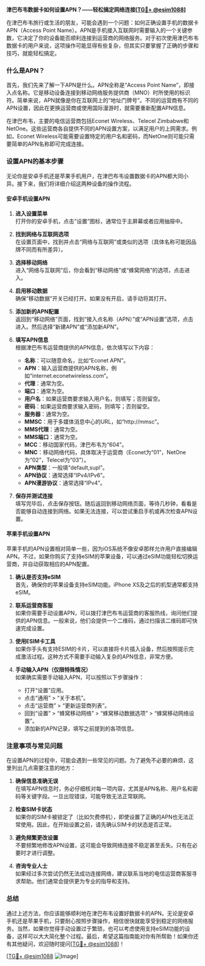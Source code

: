 **津巴布韦数据卡如何设置APN？——轻松搞定网络连接[[TG💪+ @esim1088](https://t.me/s/esim1088)]**

在津巴布韦旅行或生活的朋友，可能会遇到一个问题：如何正确设置手机的数据卡APN（Access Point Name）。APN是手机接入互联网时需要输入的一个关键参数，它决定了你的设备能否顺利连接到运营商的网络服务。对于初次使用津巴布韦数据卡的用户来说，这项操作可能显得有些复杂，但其实只要掌握了正确的步骤和技巧，就能轻松搞定。

### 什么是APN？

首先，我们先来了解一下APN是什么。APN全称是“Access Point Name”，即接入点名称。它是移动设备连接到移动网络服务提供商（MNO）时所使用的标识符。简单来说，APN就像是你在互联网上的“地址门牌号”。不同的运营商有不同的APN设置，因此在更换运营商或使用国际漫游时，就需要重新配置APN信息。

在津巴布韦，主要的电信运营商包括Econet Wireless、Telecel Zimbabwe和NetOne。这些运营商各自提供不同的APN设置方案，以满足用户的上网需求。例如，Econet Wireless可能需要设置特定的用户名和密码，而NetOne则可能只需要简单的APN名称即可完成连接。

### 设置APN的基本步骤

无论你是安卓手机还是苹果手机用户，在津巴布韦设置数据卡的APN都大同小异。接下来，我们将详细介绍这两种设备的操作流程。

#### 安卓手机设置APN

1. **进入设置菜单**  
   打开你的安卓手机，点击“设置”图标，通常位于主屏幕或者应用抽屉中。

2. **找到网络与互联网选项**  
   在设置页面中，找到并点击“网络与互联网”或类似的选项（具体名称可能因品牌不同而有所差异）。

3. **选择移动网络**  
   进入“网络与互联网”后，你会看到“移动网络”或“蜂窝网络”的选项，点击进入。

4. **启用移动数据**  
   确保“移动数据”开关已经打开。如果没有开启，请手动将其打开。

5. **添加新的APN配置**  
   返回到“移动网络”页面，找到“接入点名称（APN）”或“APN设置”选项，点击进入。然后选择“新建APN”或“添加新APN”。

6. **填写APN信息**  
   根据津巴布韦运营商提供的APN信息，依次填写以下内容：
   - **名称**：可以随意命名，比如“Econet APN”。
   - **APN**：输入运营商提供的APN名称，例如“internet.econetwireless.com”。
   - **代理**：通常为空。
   - **端口**：通常为空。
   - **用户名**：如果运营商要求输入用户名，则填写；否则留空。
   - **密码**：如果运营商要求输入密码，则填写；否则留空。
   - **服务器**：通常为空。
   - **MMSC**：用于多媒体消息中心的URL，如“http://mmsc”。
   - **MMS代理**：通常为空。
   - **MMS端口**：通常为空。
   - **MCC**：移动国家代码，津巴布韦为“604”。
   - **MNC**：移动网络代码，具体取决于运营商（Econet为“01”，NetOne为“02”，Telecel为“03”）。
   - **APN类型**：一般填“default,supl”。
   - **APN协议**：通常选择“IPv4/IPv6”。
   - **APN漫游协议**：通常选择“IPv4”。

7. **保存并测试连接**  
   填写完毕后，点击保存按钮。随后返回到移动网络页面，等待几秒钟，看看是否能够自动连接到网络。如果无法连接，可以尝试重启手机或再次检查APN设置。

#### 苹果手机设置APN

苹果手机的APN设置相对简单一些，因为iOS系统不像安卓那样允许用户直接编辑APN。不过，如果你购买了支持eSIM的苹果设备，可以通过eSIM功能轻松切换运营商，并自动获取相应的APN配置。

1. **确认是否支持eSIM**  
   首先，确保你的苹果设备支持eSIM功能。iPhone XS及之后的机型通常都支持eSIM。

2. **联系运营商客服**  
   如果你需要手动设置APN，可以拨打津巴布韦运营商的客服热线，询问他们提供的APN信息。一般来说，他们会提供一个二维码，通过扫描该二维码即可快速完成设置。

3. **使用ESIM卡工具**  
   如果你手头有支持ESIM的卡片，可以直接将卡片插入设备，然后按照提示完成激活过程。这种方式不需要手动输入复杂的APN信息，非常方便。

4. **手动输入APN（仅限特殊情况）**  
   如果确实需要手动输入APN，可以按照以下步骤操作：
   - 打开“设置”应用。
   - 点击“通用” > “关于本机”。
   - 点击“运营商” > “更新运营商列表”。
   - 回到“设置” > “蜂窝移动网络” > “蜂窝移动数据选项” > “蜂窝移动网络设置”。
   - 添加新的APN记录，填写之前提到的各项信息。

### 注意事项与常见问题

在设置APN的过程中，可能会遇到一些常见的问题。为了避免不必要的麻烦，这里列出几点需要注意的地方：

1. **确保信息准确无误**  
   在填写APN信息时，务必仔细核对每一项内容，尤其是APN名称、用户名和密码等关键字段。一旦出现错误，可能导致无法正常联网。

2. **检查SIM卡状态**  
   如果你的SIM卡被锁定了（比如欠费停机），即使设置了正确的APN也无法正常使用。因此，在开始设置之前，请先确认SIM卡的状态是否正常。

3. **避免频繁更改设置**  
   不要频繁地修改APN设置，这可能会导致网络连接不稳定甚至丢失。只有在必要时才进行调整。

4. **咨询专业人士**  
   如果经过多次尝试仍然无法成功连接网络，建议联系当地的电信运营商客服寻求帮助。他们通常会提供更为专业的指导和支持。

### 总结

通过上述方法，你应该能够顺利地在津巴布韦设置好数据卡的APN。无论是安卓手机还是苹果手机，只要耐心按照步骤操作，相信很快就能享受到稳定的网络服务。当然，如果你觉得手动设置过于繁琐，也可以考虑使用支持eSIM功能的设备，这样可以大大简化整个过程。最后，希望这篇指南能对你有所帮助！如果你还有其他疑问，欢迎随时提问[[TG💪+ @esim1088](https://t.me/s/esim1088)]！

[[TG💪+ @esim1088](https://t.me/s/esim1088) ![Image](https://i.postimg.cc/4NQfJmqS/Snipaste-2025-05-13-00-14-12.png)]